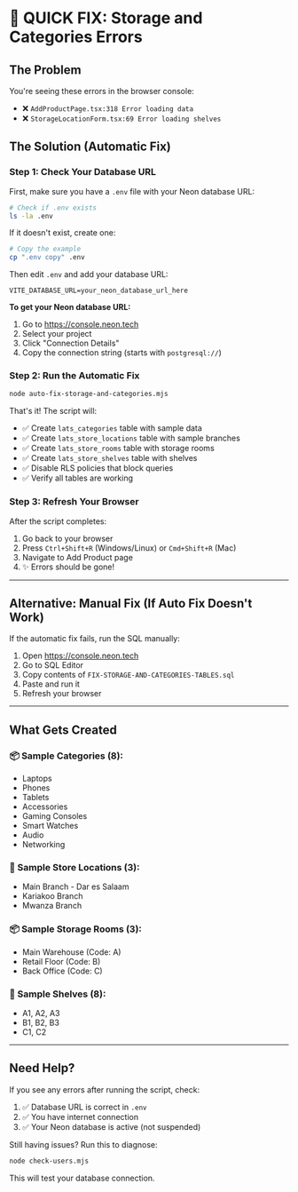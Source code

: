 # 🚀 QUICK FIX: Storage and Categories Errors

## The Problem
You're seeing these errors in the browser console:
- ❌ `AddProductPage.tsx:318 Error loading data`
- ❌ `StorageLocationForm.tsx:69 Error loading shelves`

## The Solution (Automatic Fix)

### Step 1: Check Your Database URL
First, make sure you have a `.env` file with your Neon database URL:

```bash
# Check if .env exists
ls -la .env
```

If it doesn't exist, create one:

```bash
# Copy the example
cp ".env copy" .env
```

Then edit `.env` and add your database URL:

```env
VITE_DATABASE_URL=your_neon_database_url_here
```

**To get your Neon database URL:**
1. Go to https://console.neon.tech
2. Select your project
3. Click "Connection Details"
4. Copy the connection string (starts with `postgresql://`)

### Step 2: Run the Automatic Fix

```bash
node auto-fix-storage-and-categories.mjs
```

That's it! The script will:
- ✅ Create `lats_categories` table with sample data
- ✅ Create `lats_store_locations` table with sample branches
- ✅ Create `lats_store_rooms` table with storage rooms
- ✅ Create `lats_store_shelves` table with shelves
- ✅ Disable RLS policies that block queries
- ✅ Verify all tables are working

### Step 3: Refresh Your Browser
After the script completes:
1. Go back to your browser
2. Press `Ctrl+Shift+R` (Windows/Linux) or `Cmd+Shift+R` (Mac)
3. Navigate to Add Product page
4. ✨ Errors should be gone!

---

## Alternative: Manual Fix (If Auto Fix Doesn't Work)

If the automatic fix fails, run the SQL manually:

1. Open https://console.neon.tech
2. Go to SQL Editor
3. Copy contents of `FIX-STORAGE-AND-CATEGORIES-TABLES.sql`
4. Paste and run it
5. Refresh your browser

---

## What Gets Created

### 📦 Sample Categories (8):
- Laptops
- Phones
- Tablets
- Accessories
- Gaming Consoles
- Smart Watches
- Audio
- Networking

### 🏪 Sample Store Locations (3):
- Main Branch - Dar es Salaam
- Kariakoo Branch
- Mwanza Branch

### 📦 Sample Storage Rooms (3):
- Main Warehouse (Code: A)
- Retail Floor (Code: B)
- Back Office (Code: C)

### 📑 Sample Shelves (8):
- A1, A2, A3
- B1, B2, B3
- C1, C2

---

## Need Help?

If you see any errors after running the script, check:
1. ✅ Database URL is correct in `.env`
2. ✅ You have internet connection
3. ✅ Your Neon database is active (not suspended)

Still having issues? Run this to diagnose:

```bash
node check-users.mjs
```

This will test your database connection.

